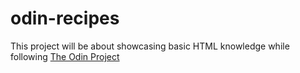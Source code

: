 # odin-recipes

This project will be about showcasing basic HTML knowledge while following [The Odin Project](https://www.theodinproject.com/lessons/foundations-recipes)
